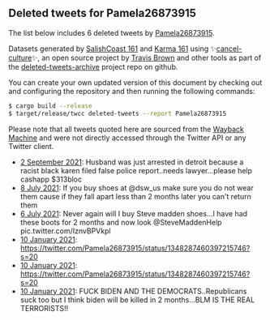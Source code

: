 ## Deleted tweets for Pamela26873915

The list below includes 6 deleted tweets by
[Pamela26873915](https://twitter.com/Pamela26873915).



Datasets generated by [SalishCoast 161](https://twitter.com/SalishCoastA) and [Karma 161](https://twitter.com/KarmaOneSixOne)
using ✨[cancel-culture](https://github.com/travisbrown/cancel-culture)✨, an open source project by [Travis Brown](https://twitter.com/travisbrown) 
and other tools as part of the [deleted-tweets-archive](https://github.com/salcoast/deleted-tweets-archive/) project repo on github.

You can create your own updated version of this document by checking out and configuring the
repository and then running the following commands:

```bash
$ cargo build --release
$ target/release/twcc deleted-tweets --report Pamela26873915
```

Please note that all tweets quoted here are sourced from the
[Wayback Machine](https://web.archive.org) and were not directly accessed through the Twitter API or
any Twitter client.

* [ 2 September 2021](https://web.archive.org/web/20210902054344/https://twitter.com/Pamela26873915/status/1433304478845968384): Husband was just arrested in detroit because a racist black karen filed false police report..needs lawyer...please help cashapp $313bloc
* [ 8 July 2021](https://web.archive.org/web/20210708141911/https://twitter.com/Pamela26873915/status/1413139190510874626): If you buy shoes at  @dsw_us  make sure you do not wear them cause if they fall apart less than 2 months later you can't return them
* [ 6 July 2021](https://web.archive.org/web/20210706144148/https://twitter.com/Pamela26873915/status/1412420653668503561): Never again will I buy Steve madden shoes...I have had these boots for 2 months and now look  @SteveMaddenHelp  pic.twitter.com/IznvBPVkpl
* [10 January 2021](https://web.archive.org/web/20210110153233/https://twitter.com/Pamela26873915/status/1348290852318285824): https://twitter.com/Pamela26873915/status/1348287460397215746?s=20
* [10 January 2021](https://web.archive.org/web/20210110153556/https://twitter.com/Pamela26873915/status/1348290712010371075): https://twitter.com/Pamela26873915/status/1348287460397215746?s=20
* [10 January 2021](https://web.archive.org/web/20210110151639/https://twitter.com/Pamela26873915/status/1348287460397215746): FUCK BIDEN AND THE DEMOCRATS..Republicans suck too but I think biden will be killed in 2 months...BLM IS THE REAL TERRORISTS!!
